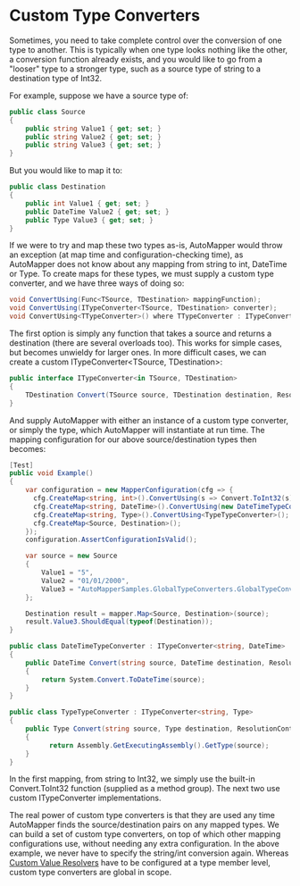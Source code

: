 # Custom Type Converters

Sometimes, you need to take complete control over the conversion of one type to another.  This is typically when one type looks nothing like the other, a conversion function already exists, and you would like to go from a "looser" type to a stronger type, such as a source type of string to a destination type of Int32.

For example, suppose we have a source type of:

```c#
public class Source
{
	public string Value1 { get; set; }
	public string Value2 { get; set; }
	public string Value3 { get; set; }
}
```

But you would like to map it to:

```c#
public class Destination
{
	public int Value1 { get; set; }
	public DateTime Value2 { get; set; }
	public Type Value3 { get; set; }
}
```

If we were to try and map these two types as-is, AutoMapper would throw an exception (at map time and configuration-checking time), as AutoMapper does not know about any mapping from string to int, DateTime or Type.  To create maps for these types, we must supply a custom type converter, and we have three ways of doing so:

```c#
void ConvertUsing(Func<TSource, TDestination> mappingFunction);
void ConvertUsing(ITypeConverter<TSource, TDestination> converter);
void ConvertUsing<TTypeConverter>() where TTypeConverter : ITypeConverter<TSource, TDestination>;
```

The first option is simply any function that takes a source and returns a destination (there are several overloads too). This works for simple cases, but becomes unwieldy for larger ones.  In more difficult cases, we can create a custom ITypeConverter\<TSource, TDestination\>:

```c#
public interface ITypeConverter<in TSource, TDestination>
{
	TDestination Convert(TSource source, TDestination destination, ResolutionContext context);
}
```

And supply AutoMapper with either an instance of a custom type converter, or simply the type, which AutoMapper will instantiate at run time.  The mapping configuration for our above source/destination types then becomes:

```c#
[Test]
public void Example()
{
    var configuration = new MapperConfiguration(cfg => {
      cfg.CreateMap<string, int>().ConvertUsing(s => Convert.ToInt32(s));
      cfg.CreateMap<string, DateTime>().ConvertUsing(new DateTimeTypeConverter());
      cfg.CreateMap<string, Type>().ConvertUsing<TypeTypeConverter>();
      cfg.CreateMap<Source, Destination>();
    });
    configuration.AssertConfigurationIsValid();

    var source = new Source
    {
        Value1 = "5",
        Value2 = "01/01/2000",
        Value3 = "AutoMapperSamples.GlobalTypeConverters.GlobalTypeConverters+Destination"
    };

    Destination result = mapper.Map<Source, Destination>(source);
    result.Value3.ShouldEqual(typeof(Destination));
}

public class DateTimeTypeConverter : ITypeConverter<string, DateTime>
{
    public DateTime Convert(string source, DateTime destination, ResolutionContext context)
    {
        return System.Convert.ToDateTime(source);
    }
}

public class TypeTypeConverter : ITypeConverter<string, Type>
{
    public Type Convert(string source, Type destination, ResolutionContext context)
    {
          return Assembly.GetExecutingAssembly().GetType(source);
    }
}
```

In the first mapping, from string to Int32, we simply use the built-in Convert.ToInt32 function (supplied as a method group).  The next two use custom ITypeConverter implementations.

The real power of custom type converters is that they are used any time AutoMapper finds the source/destination pairs on any mapped types.  We can build a set of custom type converters, on top of which other mapping configurations use, without needing any extra configuration.  In the above example, we never have to specify the string/int conversion again.  Whereas [Custom Value Resolvers](Custom-value-resolvers.md) have to be configured at a type member level, custom type converters are global in scope.